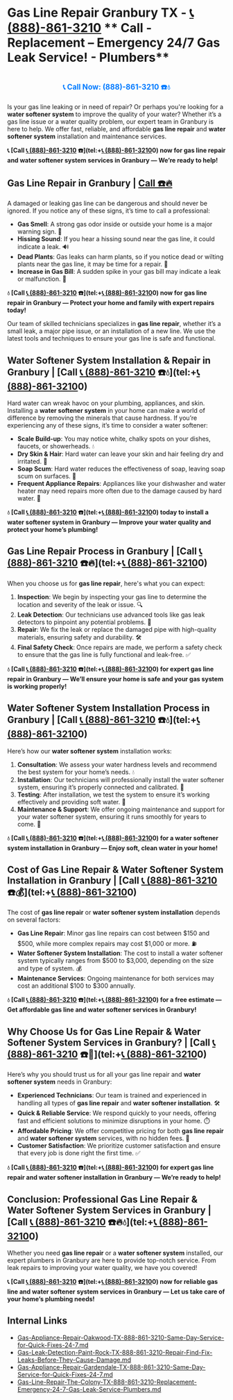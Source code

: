 # Gas Line Repair Granbury TX - [📞 (888)-861-3210](https://plumbing-texas-3210.netlify.app) ** Call - Replacement – Emergency 24/7 Gas Leak Service! - Plumbers**
# 

<p align="center" style="font-size: 1.2em; font-weight: bold; margin: 20px 0;">
  <a href="https://plumbing-texas-3210.netlify.app" target="_blank" style="color: #007BFF; text-decoration: none;">📞 Call Now: (888)-861-3210 ☎️💧</a>
</p>

Is your gas line leaking or in need of repair? Or perhaps you're looking for a **water softener system** to improve the quality of your water? Whether it’s a gas line issue or a water quality problem, our expert team in Granbury is here to help. We offer fast, reliable, and affordable **gas line repair** and **water softener system** installation and maintenance services.

**📞 [Call [📞 (888)-861-3210](https://plumbing-texas-3210.netlify.app) ☎️](tel:+[📞 (888)-861-3210](https://plumbing-texas-3210.netlify.app)0) now for gas line repair and water softener system services in Granbury — We’re ready to help!**

## **Gas Line Repair in Granbury | [Call  ☎️🔥](tel:+0)**

A damaged or leaking gas line can be dangerous and should never be ignored. If you notice any of these signs, it’s time to call a professional:

- **Gas Smell**: A strong gas odor inside or outside your home is a major warning sign. 🚨  
- **Hissing Sound**: If you hear a hissing sound near the gas line, it could indicate a leak. 🔊  
- **Dead Plants**: Gas leaks can harm plants, so if you notice dead or wilting plants near the gas line, it may be time for a repair. 🌱  
- **Increase in Gas Bill**: A sudden spike in your gas bill may indicate a leak or malfunction. 💸  

**💧 [Call [📞 (888)-861-3210](https://plumbing-texas-3210.netlify.app) ☎️](tel:+[📞 (888)-861-3210](https://plumbing-texas-3210.netlify.app)0) now for gas line repair in Granbury — Protect your home and family with expert repairs today!**

Our team of skilled technicians specializes in **gas line repair**, whether it’s a small leak, a major pipe issue, or an installation of a new line. We use the latest tools and techniques to ensure your gas line is safe and functional.

## **Water Softener System Installation & Repair in Granbury | [Call [📞 (888)-861-3210](https://plumbing-texas-3210.netlify.app) ☎️💧](tel:+[📞 (888)-861-3210](https://plumbing-texas-3210.netlify.app)0)**

Hard water can wreak havoc on your plumbing, appliances, and skin. Installing a **water softener system** in your home can make a world of difference by removing the minerals that cause hardness. If you’re experiencing any of these signs, it’s time to consider a water softener:

- **Scale Build-up**: You may notice white, chalky spots on your dishes, faucets, or showerheads. 💧  
- **Dry Skin & Hair**: Hard water can leave your skin and hair feeling dry and irritated. 🛁  
- **Soap Scum**: Hard water reduces the effectiveness of soap, leaving soap scum on surfaces. 🧼  
- **Frequent Appliance Repairs**: Appliances like your dishwasher and water heater may need repairs more often due to the damage caused by hard water. 🔧  

**💧 [Call [📞 (888)-861-3210](https://plumbing-texas-3210.netlify.app) ☎️](tel:+[📞 (888)-861-3210](https://plumbing-texas-3210.netlify.app)0) today to install a **water softener system** in Granbury — Improve your water quality and protect your home’s plumbing!**

## **Gas Line Repair Process in Granbury | [Call [📞 (888)-861-3210](https://plumbing-texas-3210.netlify.app) ☎️🔥](tel:+[📞 (888)-861-3210](https://plumbing-texas-3210.netlify.app)0)**

When you choose us for **gas line repair**, here's what you can expect:

1. **Inspection**: We begin by inspecting your gas line to determine the location and severity of the leak or issue. 🔍  
2. **Leak Detection**: Our technicians use advanced tools like gas leak detectors to pinpoint any potential problems. 🚨  
3. **Repair**: We fix the leak or replace the damaged pipe with high-quality materials, ensuring safety and durability. 🛠️  
4. **Final Safety Check**: Once repairs are made, we perform a safety check to ensure that the gas line is fully functional and leak-free. ✅  

**💧 [Call [📞 (888)-861-3210](https://plumbing-texas-3210.netlify.app) ☎️](tel:+[📞 (888)-861-3210](https://plumbing-texas-3210.netlify.app)0) for expert **gas line repair** in Granbury — We’ll ensure your home is safe and your gas system is working properly!**

## **Water Softener System Installation Process in Granbury | [Call [📞 (888)-861-3210](https://plumbing-texas-3210.netlify.app) ☎️💧](tel:+[📞 (888)-861-3210](https://plumbing-texas-3210.netlify.app)0)**

Here’s how our **water softener system** installation works:

1. **Consultation**: We assess your water hardness levels and recommend the best system for your home’s needs. 💧  
2. **Installation**: Our technicians will professionally install the water softener system, ensuring it’s properly connected and calibrated. 🔧  
3. **Testing**: After installation, we test the system to ensure it’s working effectively and providing soft water. 🌊  
4. **Maintenance & Support**: We offer ongoing maintenance and support for your water softener system, ensuring it runs smoothly for years to come. 🔄  

**💧 [Call [📞 (888)-861-3210](https://plumbing-texas-3210.netlify.app) ☎️](tel:+[📞 (888)-861-3210](https://plumbing-texas-3210.netlify.app)0) for a water softener system installation in Granbury — Enjoy soft, clean water in your home!**

## **Cost of Gas Line Repair & Water Softener System Installation in Granbury | [Call [📞 (888)-861-3210](https://plumbing-texas-3210.netlify.app) ☎️💰](tel:+[📞 (888)-861-3210](https://plumbing-texas-3210.netlify.app)0)**

The cost of **gas line repair** or **water softener system installation** depends on several factors:

- **Gas Line Repair**: Minor gas line repairs can cost between $150 and $500, while more complex repairs may cost $1,000 or more. ⛽  
- **Water Softener System Installation**: The cost to install a water softener system typically ranges from $500 to $3,000, depending on the size and type of system. 💰  
- **Maintenance Services**: Ongoing maintenance for both services may cost an additional $100 to $300 annually.  

**💧 [Call [📞 (888)-861-3210](https://plumbing-texas-3210.netlify.app) ☎️](tel:+[📞 (888)-861-3210](https://plumbing-texas-3210.netlify.app)0) for a free estimate — Get affordable gas line and water softener services in Granbury!**

## **Why Choose Us for Gas Line Repair & Water Softener System Services in Granbury? | [Call [📞 (888)-861-3210](https://plumbing-texas-3210.netlify.app) ☎️🌟](tel:+[📞 (888)-861-3210](https://plumbing-texas-3210.netlify.app)0)**

Here’s why you should trust us for all your gas line repair and **water softener system** needs in Granbury:

- **Experienced Technicians**: Our team is trained and experienced in handling all types of **gas line repair** and **water softener installation**. 🛠️  
- **Quick & Reliable Service**: We respond quickly to your needs, offering fast and efficient solutions to minimize disruptions in your home. ⏱️  
- **Affordable Pricing**: We offer competitive pricing for both **gas line repair** and **water softener system** services, with no hidden fees. 💸  
- **Customer Satisfaction**: We prioritize customer satisfaction and ensure that every job is done right the first time. ✅  

**💧 [Call [📞 (888)-861-3210](https://plumbing-texas-3210.netlify.app) ☎️](tel:+[📞 (888)-861-3210](https://plumbing-texas-3210.netlify.app)0) for expert gas line repair and water softener installation in Granbury — We’re ready to help!**

## **Conclusion: Professional Gas Line Repair & Water Softener System Services in Granbury | [Call [📞 (888)-861-3210](https://plumbing-texas-3210.netlify.app) ☎️🔥💧](tel:+[📞 (888)-861-3210](https://plumbing-texas-3210.netlify.app)0)**

Whether you need **gas line repair** or a **water softener system** installed, our expert plumbers in Granbury are here to provide top-notch service. From leak repairs to improving your water quality, we have you covered!

**📞 [Call [📞 (888)-861-3210](https://plumbing-texas-3210.netlify.app) ☎️](tel:+[📞 (888)-861-3210](https://plumbing-texas-3210.netlify.app)0) now for reliable gas line and water softener system services in Granbury — Let us take care of your home’s plumbing needs!**

## Internal Links
- [Gas-Appliance-Repair-Oakwood-TX-888-861-3210-Same-Day-Service-for-Quick-Fixes-24-7.md](https://github.com/allyoucaneatsushiin/plumbing-texas/blob/main/Gas-Appliance-Repair-Oakwood-TX-888-861-3210-Same-Day-Service-for-Quick-Fixes-24-7.md)
- [Gas-Leak-Detection-Paint-Rock-TX-888-861-3210-Repair-Find-Fix-Leaks-Before-They-Cause-Damage.md](https://github.com/allyoucaneatsushiin/plumbing-texas/blob/main/Gas-Leak-Detection-Paint-Rock-TX-888-861-3210-Repair-Find-Fix-Leaks-Before-They-Cause-Damage.md)
- [Gas-Appliance-Repair-Gardendale-TX-888-861-3210-Same-Day-Service-for-Quick-Fixes-24-7.md](https://github.com/allyoucaneatsushiin/plumbing-texas/blob/main/Gas-Appliance-Repair-Gardendale-TX-888-861-3210-Same-Day-Service-for-Quick-Fixes-24-7.md)
- [Gas-Line-Repair-The-Colony-TX-888-861-3210-Replacement-Emergency-24-7-Gas-Leak-Service-Plumbers.md](https://github.com/allyoucaneatsushiin/plumbing-texas/blob/main/Gas-Line-Repair-The-Colony-TX-888-861-3210-Replacement-Emergency-24-7-Gas-Leak-Service-Plumbers.md)
